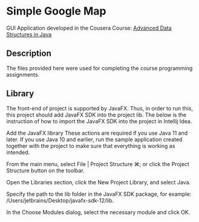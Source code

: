 # Simple Google Map
GUI Application developed in the Cousera Course: [Advanced Data Structures in Java](https://www.coursera.org/learn/advanced-data-structures)

## Description
The files provided here were used for completing the course programming assignments.


## Library 
The front-end of project is supported by JavaFX. Thus, in order to run this, this project should add JavaFX SDK into the project lib. 
The below is the instruction of how to import the JavaFX SDK into the project in Intellij Idea.

Add the JavaFX library﻿
These actions are required if you use Java 11 and later. If you use Java 10 and earlier, run the sample application created together with the project to make sure that everything is working as intended.

From the main menu, select File | Project Structure ⌘; or click the Project Structure button on the toolbar.

Open the Libraries section, click the New Project Library, and select Java.

Specify the path to the lib folder in the JavaFX SDK package, for example: /Users/jetbrains/Desktop/javafx-sdk-12/lib.

In the Choose Modules dialog, select the necessary module and click OK.
